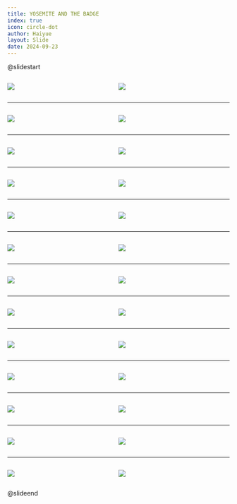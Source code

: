```yaml
---
title: YOSEMITE AND THE BADGE
index: true
icon: circle-dot
author: Haiyue
layout: Slide
date: 2024-09-23
---
```

 
@slidestart

<div style="display:flex">
<div style="flex:1">

![](/reading/english/Level-V/YOSEMITE%20AND%20THE%20BADGE/001.webp)
</div>
<div style="flex:1">

![](/reading/english/Level-V/YOSEMITE%20AND%20THE%20BADGE/002.webp)
</div>
</div>

---

<div style="display:flex">
<div style="flex:1">

![](/reading/english/Level-V/YOSEMITE%20AND%20THE%20BADGE/003.webp)
</div>
<div style="flex:1">

![](/reading/english/Level-V/YOSEMITE%20AND%20THE%20BADGE/004.webp)
</div>
</div>

---

<div style="display:flex">
<div style="flex:1">

![](/reading/english/Level-V/YOSEMITE%20AND%20THE%20BADGE/005.webp)
</div>
<div style="flex:1">

![](/reading/english/Level-V/YOSEMITE%20AND%20THE%20BADGE/006.webp)
</div>
</div>

---

<div style="display:flex">
<div style="flex:1">

![](/reading/english/Level-V/YOSEMITE%20AND%20THE%20BADGE/007.webp)
</div>
<div style="flex:1">

![](/reading/english/Level-V/YOSEMITE%20AND%20THE%20BADGE/008.webp)
</div>
</div>

---

<div style="display:flex">
<div style="flex:1">

![](/reading/english/Level-V/YOSEMITE%20AND%20THE%20BADGE/009.webp)
</div>
<div style="flex:1">

![](/reading/english/Level-V/YOSEMITE%20AND%20THE%20BADGE/010.webp)
</div>
</div>

---

<div style="display:flex">
<div style="flex:1">

![](/reading/english/Level-V/YOSEMITE%20AND%20THE%20BADGE/011.webp)
</div>
<div style="flex:1">

![](/reading/english/Level-V/YOSEMITE%20AND%20THE%20BADGE/012.webp)
</div>
</div>

---

<div style="display:flex">
<div style="flex:1">

![](/reading/english/Level-V/YOSEMITE%20AND%20THE%20BADGE/013.webp)
</div>
<div style="flex:1">

![](/reading/english/Level-V/YOSEMITE%20AND%20THE%20BADGE/014.webp)
</div>
</div>

---

<div style="display:flex">
<div style="flex:1">

![](/reading/english/Level-V/YOSEMITE%20AND%20THE%20BADGE/015.webp)
</div>
<div style="flex:1">

![](/reading/english/Level-V/YOSEMITE%20AND%20THE%20BADGE/016.webp)
</div>
</div>

---

<div style="display:flex">
<div style="flex:1">

![](/reading/english/Level-V/YOSEMITE%20AND%20THE%20BADGE/017.webp)
</div>
<div style="flex:1">

![](/reading/english/Level-V/YOSEMITE%20AND%20THE%20BADGE/018.webp)
</div>
</div>

---

<div style="display:flex">
<div style="flex:1">

![](/reading/english/Level-V/YOSEMITE%20AND%20THE%20BADGE/019.webp)
</div>
<div style="flex:1">

![](/reading/english/Level-V/YOSEMITE%20AND%20THE%20BADGE/020.webp)
</div>
</div>

---

<div style="display:flex">
<div style="flex:1">

![](/reading/english/Level-V/YOSEMITE%20AND%20THE%20BADGE/021.webp)
</div>
<div style="flex:1">

![](/reading/english/Level-V/YOSEMITE%20AND%20THE%20BADGE/022.webp)
</div>
</div>

---

<div style="display:flex">
<div style="flex:1">

![](/reading/english/Level-V/YOSEMITE%20AND%20THE%20BADGE/023.webp)
</div>
<div style="flex:1">

![](/reading/english/Level-V/YOSEMITE%20AND%20THE%20BADGE/024.webp)
</div>
</div>

---

<div style="display:flex">
<div style="flex:1">

![](/reading/english/Level-V/YOSEMITE%20AND%20THE%20BADGE/025.webp)
</div>
<div style="flex:1">

![](/reading/english/Level-V/YOSEMITE%20AND%20THE%20BADGE/026.webp)
</div>
</div>

@slideend